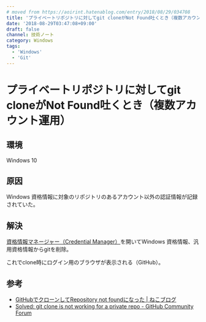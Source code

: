 ```yaml
---
# moved from https://aoirint.hatenablog.com/entry/2018/08/29/034708
title: 'プライベートリポジトリに対してgit cloneがNot Found吐くとき（複数アカウント運用）'
date: '2018-08-29T03:47:08+09:00'
draft: false
channel: 技術ノート
category: Windows
tags:
  - 'Windows'
  - 'Git'
---
```

# プライベートリポジトリに対してgit cloneがNot Found吐くとき（複数アカウント運用）

## 環境

Windows 10

## 原因

Windows 資格情報に対象のリポジトリのあるアカウント以外の認証情報が記録されていた。

## 解決

[資格情報マネージャー（Credential Manager）](https://support.microsoft.com/ja-jp/help/4026814/windows-accessing-credential-manager)を開いてWindows 資格情報、汎用資格情報からgitを削除。

これでclone時にログイン用のブラウザが表示される（GitHub）。

## 参考

- [GitHubでクローンしてRepository not foundになった | ねこブログ](https://nekosoftware.wordpress.com/2017/02/19/github%E3%81%A7%E3%82%AF%E3%83%AD%E3%83%BC%E3%83%B3%E3%81%97%E3%81%A6repository-not-found%E3%81%AB%E3%81%AA%E3%81%A3%E3%81%9F/)
- [Solved: git clone is not working for a private repo - GitHub Community Forum](https://github.community/t5/How-to-use-Git-and-GitHub/git-clone-is-not-working-for-a-private-repo/m-p/2513#M810)
